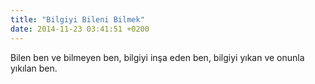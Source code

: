 ```yaml
---
title: "Bilgiyi Bileni Bilmek"
date: 2014-11-23 03:41:51 +0200
---
```


Bilen ben ve bilmeyen ben, bilgiyi inşa eden ben, bilgiyi yıkan ve onunla yıkılan ben. 
